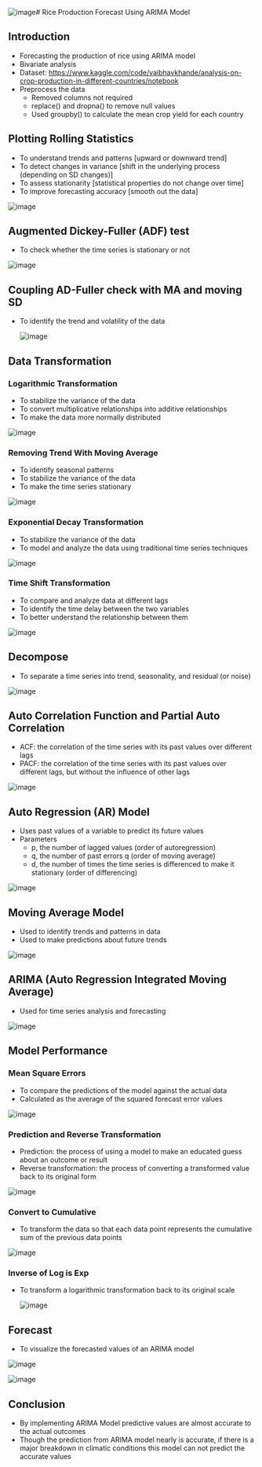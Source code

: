 ![image](https://github.com/user-attachments/assets/ecf376af-421a-482c-b596-8a4c3ca8bbbb)# Rice Production Forecast Using ARIMA Model

## Introduction

- Forecasting the production of rice using ARIMA model
- Bivariate analysis
- Dataset: https://www.kaggle.com/code/vaibhavkhande/analysis-on-crop-production-in-different-countries/notebook
- Preprocess the data
    * Removed columns not required
    * replace() and dropna() to remove null values
    * Used groupby() to calculate the mean crop yield for each country

## Plotting Rolling Statistics

- To understand trends and patterns [upward or downward trend]
- To detect changes in variance [shift in the underlying process (depending on SD changes)]
- To assess stationarity [statistical properties do not change over time]
- To improve forecasting accuracy [smooth out the data]

![image](https://github.com/user-attachments/assets/6a4f5853-2a63-48e7-a60d-68bfff93f282)

## Augmented Dickey-Fuller (ADF) test

- To check whether the time series is stationary or not

![image](https://github.com/user-attachments/assets/fc6bf5c2-4655-4394-9215-d19e84325b08)

## Coupling AD-Fuller check with MA and moving SD

- To identify the trend and volatility of the data

  ![image](https://github.com/user-attachments/assets/7f7c9b91-af8a-4077-bc8a-923ff876983e)

## Data Transformation

### Logarithmic Transformation

- To stabilize the variance of the data
- To convert multiplicative relationships into additive relationships
- To make the data more normally distributed

![image](https://github.com/user-attachments/assets/818e9238-c515-48fa-b36e-8b55c84f27ed)

### Removing Trend With Moving Average

- To identify seasonal patterns
- To stabilize the variance of the data
- To make the time series stationary

![image](https://github.com/user-attachments/assets/41a0d9db-16d6-4588-9bf8-209f8fbfe5bf)

### Exponential Decay Transformation

- To stabilize the variance of the data
- To model and analyze the data using traditional time series techniques

![image](https://github.com/user-attachments/assets/feb0030c-b37c-44ae-b6f6-f95ca575337a)

### Time Shift Transformation

- To compare and analyze data at different lags
- To identify the time delay between the two variables
- To better understand the relationship between them

![image](https://github.com/user-attachments/assets/d630bd48-631a-4e3b-8fa2-2148ddd8b57e)

## Decompose

- To separate a time series into trend, seasonality, and residual (or noise)

![image](https://github.com/user-attachments/assets/8c6e7181-1916-4c49-a9fe-fde221de8afb)

## Auto Correlation Function and Partial Auto Correlation

- ACF: the correlation of the time series with its past values over different lags
- PACF: the correlation of the time series with its past values over different lags, but without the influence of other lags

![image](https://github.com/user-attachments/assets/1944adea-a85c-44fb-9575-e99b0313f82d)

## Auto Regression (AR) Model

- Uses past values of a variable to predict its future values
- Parameters
 	* p, the number of lagged values (order of autoregression)
	* q, the number of past errors q (order of moving average)
	* d, the number of times the time series is differenced to make it stationary (order of differencing)

![image](https://github.com/user-attachments/assets/4c2e2e11-c711-422f-9075-a6253f014496)

## Moving Average Model

- Used to identify trends and patterns in data
- Used to make predictions about future trends

![image](https://github.com/user-attachments/assets/f2190843-0553-4d88-a946-9d6805208138)

## ARIMA (Auto Regression Integrated Moving Average)

- Used for time series analysis and forecasting 

![image](https://github.com/user-attachments/assets/001c13dc-ca18-4b99-bbf4-06bec5a81d64)

## Model Performance

### Mean Square Errors

- To compare the predictions of the model against the actual data
- Calculated as the average of the squared forecast error values

![image](https://github.com/user-attachments/assets/d0f34b17-f466-4c49-82cb-7b68105cafd7)

### Prediction and Reverse Transformation

- Prediction: the process of using a model to make an educated guess about an outcome or result
- Reverse transformation: the process of converting a transformed value back to its original form

![image](https://github.com/user-attachments/assets/b02f2e64-9f25-4e57-bc21-6b34c975cbc9)

### Convert to Cumulative

- To transform the data so that each data point represents the cumulative sum of the previous data points

![image](https://github.com/user-attachments/assets/f08827d2-28b5-44e9-ba6a-e497b169313d)

### Inverse of Log is Exp

- To transform a logarithmic transformation back to its original scale

  ![image](https://github.com/user-attachments/assets/b5ce4440-943c-4953-b1df-cffdb39d2e05)

## Forecast

- To visualize the forecasted values of an ARIMA model

![image](https://github.com/user-attachments/assets/5a334e7c-2e10-47cd-a12a-761d22fb8536)

![image](https://github.com/user-attachments/assets/34d0af9b-df28-4ded-b253-78c97db1595c)

## Conclusion

- By implementing ARIMA Model predictive values are almost accurate to the actual outcomes 
- Though the prediction from ARIMA model nearly is accurate, if there is a major breakdown in climatic conditions this model can not predict the accurate values















